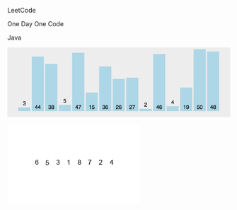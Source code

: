 LeetCode

One Day One Code

Java

![冒泡排序](/src/leetcode/sort/冒泡排序.gif)

![归并排序](/src/leetcode/sort/归并排序.gif)